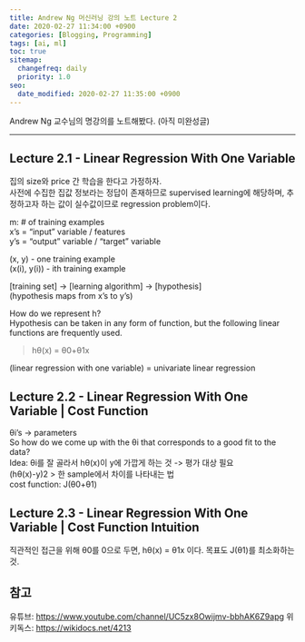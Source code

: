 ```yaml
---
title: Andrew Ng 머신러닝 강의 노트 Lecture 2
date: 2020-02-27 11:34:00 +0900
categories: [Blogging, Programming]
tags: [ai, ml]
toc: true
sitemap:
  changefreq: daily
  priority: 1.0
seo:
  date_modified: 2020-02-27 11:35:00 +0900
---
```


Andrew Ng 교수님의 명강의를 노트해봤다. (아직 미완성글)

***

## **Lecture 2.1 - Linear Regression With One Variable**

집의 size와 price 간 학습을 한다고 가정하자.<br>
사전에 수집한 집값 정보라는 정답이 존재하므로 supervised learning에 해당하며, 추정하고자 하는 값이 실수값이므로 regression problem이다.

m: # of training examples<br>
x’s = “input” variable / features<br>
y’s = “output” variable / “target” variable<br>

(x, y) - one training example<br>
(x(i), y(i)) - ith training example<br>

[training set] -> [learning algorithm] -> [hypothesis]<br>
(hypothesis maps from x’s to y’s)<br>

How do we represent h?<br>
Hypothesis can be taken in any form of function, but the following linear functions are frequently used.<br>
 > hθ(x) = θ0+θ1x
 
(linear regression with one variable) = univariate linear regression<br>


## **Lecture 2.2 - Linear Regression With One Variable | Cost Function**

θi’s -> parameters<br>
So how do we come up with the θi that corresponds to a good fit to the data?<br>
Idea: θi를 잘 골라서 hθ(x)이 y에 가깝게 하는 것 -> 평가 대상 필요<br>
(hθ(x)-y)2 > 한 sample에서 차이를 나타내는 법<br>
cost function: J(θ0+θ1) <br>

## **Lecture 2.3 - Linear Regression With One Variable | Cost Function Intuition**

직관적인 접근을 위해 θ0를 0으로 두면, hθ(x) = θ1x 이다. 목표도 J(θ1)를 최소화하는 것.<br>

## **참고**
유튜브: <a>https://www.youtube.com/channel/UC5zx8Owijmv-bbhAK6Z9apg<a>
위키독스: <a>https://wikidocs.net/4213<a>